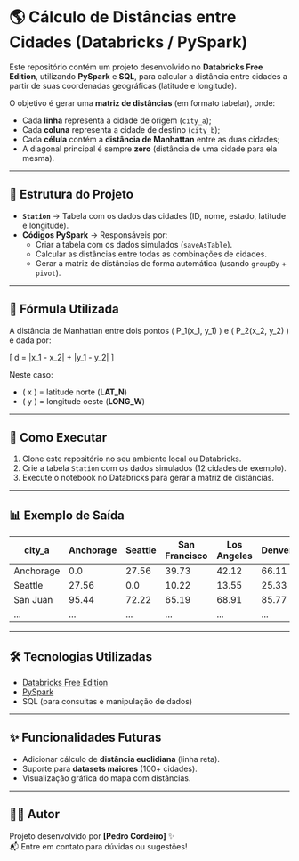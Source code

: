 # 🌎 Cálculo de Distâncias entre Cidades (Databricks / PySpark)

Este repositório contém um projeto desenvolvido no **Databricks Free Edition**, utilizando **PySpark** e **SQL**, para calcular a distância entre cidades a partir de suas coordenadas geográficas (latitude e longitude).  

O objetivo é gerar uma **matriz de distâncias** (em formato tabelar), onde:
- Cada **linha** representa a cidade de origem (`city_a`);
- Cada **coluna** representa a cidade de destino (`city_b`);
- Cada **célula** contém a **distância de Manhattan** entre as duas cidades;
- A diagonal principal é sempre **zero** (distância de uma cidade para ela mesma).

---

## 📂 Estrutura do Projeto

- **`Station`** → Tabela com os dados das cidades (ID, nome, estado, latitude e longitude).
- **Códigos PySpark** → Responsáveis por:
  - Criar a tabela com os dados simulados (`saveAsTable`).
  - Calcular as distâncias entre todas as combinações de cidades.
  - Gerar a matriz de distâncias de forma automática (usando `groupBy` + `pivot`).

---

## 🧮 Fórmula Utilizada

A distância de Manhattan entre dois pontos \( P_1(x_1, y_1) \) e \( P_2(x_2, y_2) \) é dada por:

\[
d = |x_1 - x_2| + |y_1 - y_2|
\]

Neste caso:
- \( x \) = latitude norte (**LAT_N**)  
- \( y \) = longitude oeste (**LONG_W**)  

---

## 🚀 Como Executar

1. Clone este repositório no seu ambiente local ou Databricks.  
2. Crie a tabela `Station` com os dados simulados (12 cidades de exemplo).  
3. Execute o notebook no Databricks para gerar a matriz de distâncias.  

---

## 📊 Exemplo de Saída

| city_a     | Anchorage | Seattle | San Francisco | Los Angeles | Denver | ... |
|------------|-----------|---------|---------------|-------------|--------|-----|
| Anchorage  | 0.0       | 27.56   | 39.73         | 42.12       | 66.11  | ... |
| Seattle    | 27.56     | 0.0     | 10.22         | 13.55       | 25.33  | ... |
| San Juan   | 95.44     | 72.22   | 65.19         | 68.91       | 85.77  | ... |
| ...        | ...       | ...     | ...           | ...         | ...    | ... |

---

## 🛠️ Tecnologias Utilizadas

- [Databricks Free Edition](https://community.cloud.databricks.com/)  
- [PySpark](https://spark.apache.org/docs/latest/api/python/)  
- SQL (para consultas e manipulação de dados)  

---

## ✨ Funcionalidades Futuras

- Adicionar cálculo de **distância euclidiana** (linha reta).  
- Suporte para **datasets maiores** (100+ cidades).  
- Visualização gráfica do mapa com distâncias.  

---

## 👨‍💻 Autor

Projeto desenvolvido por **[Pedro Cordeiro]** ✨  
📬 Entre em contato para dúvidas ou sugestões!
